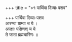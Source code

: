 +++
title = "०१ पार्थिवा दिव्याः पशव"

+++
पार्थिवा दिव्याः पशव  
आरण्या ग्राम्या च ये ।  
अपक्षाः पक्षिणश् च ये  
ते जाता ब्रह्मचारिणः ॥